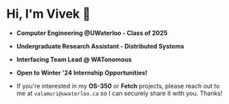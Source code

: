 # Hi, I'm Vivek 👋

* **Computer Engineering @UWaterloo - Class of 2025**
* **Undergraduate Research Assistant - Distributed Systems**
* **Interfacing Team Lead @ WATonomous**
* **Open to Winter '24 Internship Opportunities!**


* If you're interested in my **OS-350** or **Fetch** projects, please reach out to me at `valamuri@uwaterloo.ca` so I can securely share it with you. Thanks!
<!-- 
[![Vivek's GitHub stats](https://github-readme-stats.vercel.app/api?username=valamuri2020&count_private=true&theme=tokyonight)](https://github.com/anuraghazra/github-readme-stats)

[![Top Langs](https://github-readme-stats.vercel.app/api/top-langs/?username=valamuri2020&layout=compact&theme=tokyonight&hide=jupyter%20notebook,CSS,CMake,Makefile&langs_count=7)](https://github.com/anuraghazra/github-readme-stats) -->
